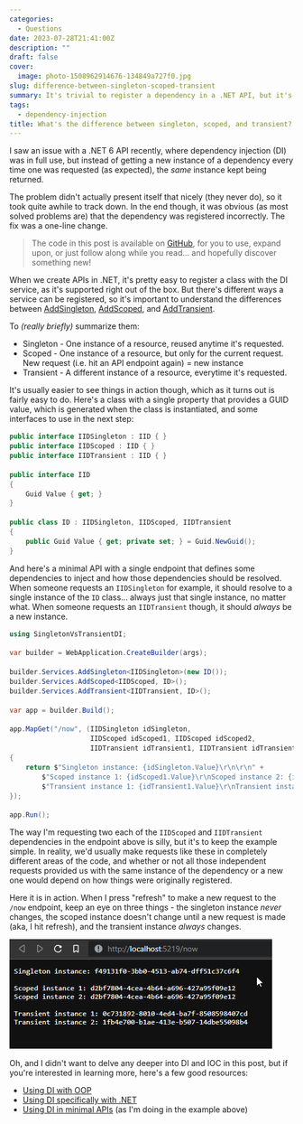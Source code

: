 ```yaml
---
categories:
  - Questions
date: 2023-07-28T21:41:00Z
description: ""
draft: false
cover:
  image: photo-1508962914676-134849a727f0.jpg
slug: difference-between-singleton-scoped-transient
summary: It's trivial to register a dependency in a .NET API, but it's important to clarify a few terms that drastically change a dependency's lifetime.
tags:
  - dependency-injection
title: What's the difference between singleton, scoped, and transient?
---
```

I saw an issue with a .NET 6 API recently, where dependency injection (DI) was in full use, but instead of getting a new instance of a dependency every time one was requested (as expected), the _same_ instance kept being returned.

The problem didn't actually present itself that nicely (they never do), so it took quite awhile to track down. In the end though, it was obvious (as most solved problems are) that the dependency was registered incorrectly. The fix was a one-line change.

> The code in this post is available on <a href="https://github.com/grantwinney/CSharpDotNetExamples/tree/master/GeneralConcepts/SingletonVsTransientDI">GitHub</a>, for you to use, expand upon, or just follow along while you read... and hopefully discover something new!

When we create APIs in .NET, it's pretty easy to register a class with the DI service, as it's supported right out of the box. But there's different ways a service can be registered, so it's important to understand the differences between [AddSingleton](https://learn.microsoft.com/en-us/dotnet/api/microsoft.extensions.dependencyinjection.servicecollectionserviceextensions.addsingleton?view=dotnet-plat-ext-6.0), [AddScoped](https://learn.microsoft.com/en-us/dotnet/api/microsoft.extensions.dependencyinjection.servicecollectionserviceextensions.addscoped?view=dotnet-plat-ext-6.0), and [AddTransient](https://learn.microsoft.com/en-us/dotnet/api/microsoft.extensions.dependencyinjection.servicecollectionserviceextensions.addtransient?view=dotnet-plat-ext-6.0).

To _(really briefly)_ summarize them:

- Singleton - One instance of a resource, reused anytime it's requested.
- Scoped - One instance of a resource, but only for the current request. New request (i.e. hit an API endpoint again) = new instance
- Transient - A different instance of a resource, everytime it's requested.

It's usually easier to see things in action though, which as it turns out is fairly easy to do. Here's a class with a single property that provides a GUID value, which is generated when the class is instantiated, and some interfaces to use in the next step:

```csharp
public interface IIDSingleton : IID { }
public interface IIDScoped : IID { }
public interface IIDTransient : IID { }

public interface IID
{
    Guid Value { get; }
}

public class ID : IIDSingleton, IIDScoped, IIDTransient
{
    public Guid Value { get; private set; } = Guid.NewGuid();
}
```

And here's a minimal API with a single endpoint that defines some dependencies to inject and how those dependencies should be resolved. When someone requests an `IIDSingleton` for example, it should resolve to a single instance of the `ID` class... always just that single instance, no matter what. When someone requests an `IIDTransient` though, it should _always_ be a new instance.

```csharp
using SingletonVsTransientDI;

var builder = WebApplication.CreateBuilder(args);

builder.Services.AddSingleton<IIDSingleton>(new ID());
builder.Services.AddScoped<IIDScoped, ID>();
builder.Services.AddTransient<IIDTransient, ID>();

var app = builder.Build();

app.MapGet("/now", (IIDSingleton idSingleton,
                    IIDScoped idScoped1, IIDScoped idScoped2,
                    IIDTransient idTransient1, IIDTransient idTransient2) =>
{
    return $"Singleton instance: {idSingleton.Value}\r\n\r\n" +
        $"Scoped instance 1: {idScoped1.Value}\r\nScoped instance 2: {idScoped2.Value}\r\n\r\n" +
        $"Transient instance 1: {idTransient1.Value}\r\nTransient instance 2: {idTransient2.Value}";
});

app.Run();
```

The way I'm requesting two each of the `IIDScoped` and `IIDTransient` dependencies in the endpoint above is silly, but it's to keep the example simple. In reality, we'd usually make requests like these in completely different areas of the code, and whether or not all those independent requests provided us with the same instance of the dependency or a new one would depend on how things were originally registered.

Here it is in action. When I press "refresh" to make a new request to the `/now` endpoint, keep an eye on three things - the singleton instance _never_ changes, the scoped instance doesn't change until a new request is made (aka, I hit refresh), and the transient instance _always_ changes.

![](ditest.gif)

Oh, and I didn't want to delve any deeper into DI and IOC in this post, but if you're interested in learning more, here's a few good resources:

- [Using DI with OOP](https://www.techtarget.com/searchapparchitecture/definition/dependency-injection)
- [Using DI specifically with .NET](https://learn.microsoft.com/en-us/dotnet/core/extensions/dependency-injection-usage)
- [Using DI in minimal APIs](https://pmichaels.net/2021/11/28/dependency-injection-in-minimal-apis-in-net-6/) (as I'm doing in the example above)
